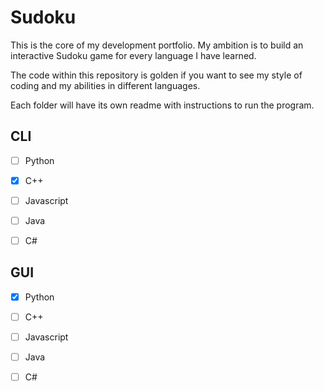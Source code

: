 # Sudoku
This is the core of my development portfolio. My ambition is to build an interactive Sudoku game for every language I have learned.

The code within this repository is golden if you want to see my style of coding and my abilities in different languages.

Each folder will have its own readme with instructions to run the program.

## CLI
- [ ] Python
- [x] C++
- [ ] Javascript
- [ ] Java
- [ ] C#


## GUI
- [x] Python
- [ ] C++
- [ ] Javascript
- [ ] Java
- [ ] C#

